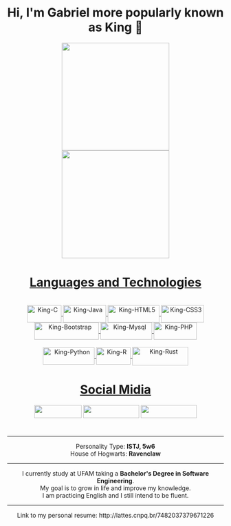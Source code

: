 <div align="center">
  <h1>Hi, I'm Gabriel more popularly known as King 👋</h1>
</div>
            
<div align="center">
    <a href="https://github.com/KING36122">
    <img height="250em" src="https://github-readme-stats.vercel.app/api?username=KING36122&show_icons=true&theme=dark&include_all_commits=true&count_private=true&hide_border=true"><br>
    <img height="250em" src="https://github-readme-stats.vercel.app/api/top-langs/?username=KING36122&layout=compact&langs_count=16&theme=dark&hide_border=true">
</div>
  
<div align="center">
  <h1>Languages and Technologies</h1>
</div>
  
<div align="center" style="display: inline_block"><br>
  <img align="center" alt="King-C" height="40" width="80" src="https://img.shields.io/badge/C-00599C?style=for-the-badge&logo=c&logoColor=white">
  <img align="center" alt="King-Java" height="40" width="100" src="https://img.shields.io/badge/Java-ED8B00?style=for-the-badge&logo=java&logoColor=white">
  <img align="center" alt="King-HTML5" height="40" width="120" src="https://img.shields.io/badge/HTML5-E34F26?style=for-the-badge&logo=html5&logoColor=white">
  <img align="center" alt="King-CSS3" height="40" width="100" src="https://img.shields.io/badge/CSS3-1572B6?style=for-the-badge&logo=css3&logoColor=white">
  <img align="center" alt="King-Bootstrap" height="40" width="150" src="https://img.shields.io/badge/Bootstrap-563D7C?style=for-the-badge&logo=bootstrap&logoColor=white">
  <img align="center" alt="King-Mysql" height="40" width="120" src="https://img.shields.io/badge/MySQL-00000F?style=for-the-badge&logo=mysql&logoColor=white">
  <img align="center" alt="King-PHP" height="40" width="100" src="https://img.shields.io/badge/PHP-777BB4?style=for-the-badge&logo=php&logoColor=white"><br><br>
  <img align="center" alt="King-Python" height="40" width="120" src="https://img.shields.io/badge/Python-14354C?style=for-the-badge&logo=python&logoColor=white">
  <img align="center" alt="King-R" height="40" width="80" src="https://img.shields.io/badge/R-276DC3?style=for-the-badge&logo=r&logoColor=white">
  <img align="center" alt="King-Rust" height="43" width="130" src="https://img.shields.io/badge/Rust-000000?style=for-the-badge&logo=rust&logoColor=white">
</div>

##  
  
<div align="center">
  <h1>Social Midia</h1>
</div>

<div align="center">
  <a href="mailto:gf36122@gmail.com" target="_blank"><img height="30" width="110" src="https://img.shields.io/badge/Gmail-D14836?style=for-the-badge&logo=gmail&logoColor=white" target="_blank"></a>
  <a href="https://www.facebook.com/profile.php?id=100002757151981" target="_blank"><img height="30" width="130" src="https://img.shields.io/badge/Facebook-1877F2?style=for-the-badge&logo=facebook&logoColor=white" target="_blank"></a>
  <a href="https://www.instagram.com/gabriel_f.f/" target="_blank"><img height="30" width="130" src="https://img.shields.io/badge/Instagram-E4405F?style=for-the-badge&logo=instagram&logoColor=white" target="_blank"></a>
</div> 

#
<div align="center">
<hr>
Personality Type: <b>ISTJ, 5w6</b><br>
House of Hogwarts: <b>Ravenclaw</b>
<hr>
I currently study at UFAM taking a <b>Bachelor's Degree in Software Engineering</b>.<br>
My goal is to grow in life and improve my knowledge.<br>
I am practicing English and I still intend to be fluent.<br>
<hr>
Link to my personal resume: http://lattes.cnpq.br/7482037379671226
</div>
